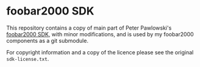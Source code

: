 # foobar2000 SDK

This repository contains a copy of main part of Peter Pawlowski's [foobar2000 SDK](http://foobar2000.org/SDK), with minor modifications, and is used by my foobar2000 components as a git submodule.

For copyright information and a copy of the licence please see the original `sdk-license.txt`. 

